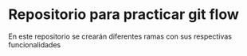 # Repositorio para practicar git flow

En este repositorio se crearán diferentes ramas con sus respectivas funcionalidades